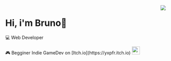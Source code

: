 <img align="right" src="https://github-readme-stats.vercel.app/api/top-langs/?username=brunopstephan&theme=dracula">
<h1 align="left">Hi, i'm Bruno👋</h1>
<p align="left">💻 Web Developer</p>
🎮 Begginer Indie GameDev on [Itch.io](https://yxpfr.itch.io)
<img width="25px" src="https://static.itch.io/images/itchio-textless-black.svg"> 



